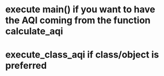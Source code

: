 # execute main() if you want to have the AQI coming from the function calculate_aqi
# execute_class_aqi if class/object is preferred
